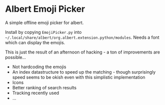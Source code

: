 # Albert Emoji Picker
A simple offline emoji picker for albert.

Install by copying `EmojiPicker.py` into `~/.local/share/albert/org.albert.extension.python/modules`. 
Needs a font which can display the emojis.

This is just the result of an afternoon of hacking - a ton of improvements are possible...
* Not hardcoding the emojis
* An index datastructure to speed up the matching - though surprisingly speed seems to be okish even with this simplistic implementation
* Icons
* Better ranking of search results
* Tracking recently used
* ...
